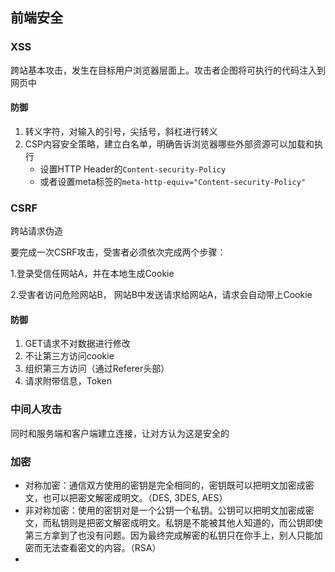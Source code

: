 ## 前端安全

### XSS

跨站基本攻击，发生在目标用户浏览器层面上。攻击者企图将可执行的代码注入到网页中

#### 防御

1. 转义字符，对输入的引号，尖括号，斜杠进行转义
2. CSP内容安全策略，建立白名单，明确告诉浏览器哪些外部资源可以加载和执行
   - 设置HTTP Header的`Content-security-Policy`
   - 或者设置meta标签的`meta-http-equiv="Content-security-Policy"`

### CSRF

跨站请求伪造

要完成一次CSRF攻击，受害者必须依次完成两个步骤：

1.登录受信任网站A，并在本地生成Cookie

2.受害者访问危险网站B， 网站B中发送请求给网站A，请求会自动带上Cookie

#### 防御

1. GET请求不对数据进行修改
2. 不让第三方访问cookie
3. 组织第三方访问（通过Referer头部）
4. 请求附带信息，Token

### 中间人攻击

同时和服务端和客户端建立连接，让对方认为这是安全的

### 加密

- 对称加密：通信双方使用的密钥是完全相同的，密钥既可以把明文加密成密文，也可以把密文解密成明文。（DES, 3DES, AES）
- 非对称加密：使用的密钥对是一个公钥一个私钥。公钥可以把明文加密成密文，而私钥则是把密文解密成明文。私钥是不能被其他人知道的，而公钥即使第三方拿到了也没有问题。因为最终完成解密的私钥只在你手上，别人只能加密而无法查看密文的内容。（RSA）
- 

